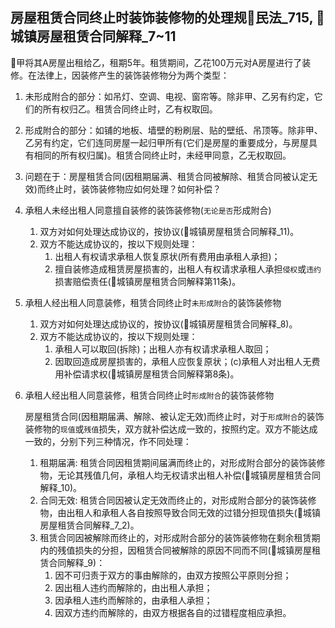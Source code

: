 

## 房屋租赁合同终止时装饰装修物的处理规🚪民法_715, 🚪城镇房屋租赁合同解释_7~11

🍐甲将其A房屋出租给乙，租期5年。租赁期间，乙花100万元对A房屋进行了装修。在法律上，因装修产生的装饰装修物分为两个类型：
1. 未形成附合的部分：如吊灯、空调、电视、窗帘等。除非甲、乙另有约定，它们的所有权归乙。租赁合同终止时，乙有权取回。
2. 形成附合的部分：如铺的地板、墙壁的粉刷层、贴的壁纸、吊顶等。除非甲、乙另有约定，它们连同房屋一起归甲所有(它们是房屋的重要成分，与房屋具有相同的所有权归属)。租赁合同终止时，未经甲同意，乙无权取回。
3. 问题在于：房屋租赁合同(因租期届满、租赁合同被解除、租赁合同被认定无效)而终止时，装饰装修物应如何处理？如何补偿？



3. 承租人未经出租人同意擅自装修的装饰装修物(`无论是否`形成附合)
    1. 双方对如何处理达成协议的，按协议(🚪城镇房屋租赁合同解释_11)。
    2. 双方不能达成协议的，按以下规则处理：
        1. 出租人有权请求承租人恢复原状(所有费用由承租人承担)；
        2. 擅自装修造成租赁房屋损害的，出租人有权请求承租人承担`侵权`或`违约`损害赔偿责任(🚪城镇房屋租赁合同解释第11条)。

4. 承租人经出租人同意装修，租赁合同终止时`未形成附合`的装饰装修物
    1. 双方对如何处理达成协议的，按协议(🚪城镇房屋租赁合同解释_8)。
    2. 双方不能达成协议的，按以下规则处理：
        1. 承租人可以取回(拆除)；出租人亦有权请求承租人取回；
        2. 因取回造成房屋损害的，承租人应恢复原状；(c)承租人对出租人无费用补偿请求权(🚪城镇房屋租赁合同解释第8条)。


3. 承租人经出租人同意装修，租赁合同终止时`形成附合`的装饰装修物

    房屋租赁合同(因租期届满、解除、被认定无效)而终止时，对于`形成附合`的装饰装修物的`现值`或`残值`损失，双方就补偿达成一致的，按照约定。双方不能达成一致的，分别下列三种情况，作不同处理：

    1. 租期届满: 租赁合同因租赁期间届满而终止的，对形成附合部分的装饰装修物，无论其残值几何，承租人均无权请求出租人补偿(🚪城镇房屋租赁合同解释_10)。
    2. 合同无效: 租赁合同因被认定无效而终止的，对形成附合部分的装饰装修物，由出租人和承租人各自按照导致合同无效的过错分担现值损失(🚪城镇房屋租赁合同解释_7_2)。
    3. 租赁合同因被解除而终止的，对形成附合部分的装饰装修物在剩余租赁期内的残值损失的分担，因租赁合同被解除的原因不同而不同(🚪城镇房屋租赁合同解释_9)：
        1. 因不可归责于双方的事由解除的，由双方按照公平原则分担；
        2. 因出租人违约而解除的，由出租人承担；
        3. 因承租人违约而解除的，由承租人承担；
        4. 因双方违约而解除的，由双方根据各自的过错程度相应承担。


